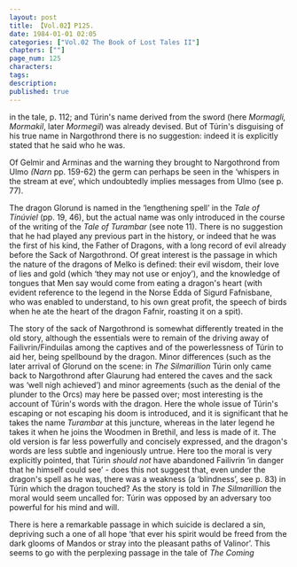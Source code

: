 ```yaml
---
layout: post
title: 【Vol.02】P125.
date: 1984-01-01 02:05
categories: ["Vol.02 The Book of Lost Tales II"]
chapters: [""]
page_num: 125
characters: 
tags: 
description: 
published: true
---
```


<p style="text-indent: 0;">
in the tale, p. 112; and Túrin's name derived from the sword (here <I>Mormagli, Mormakil</I>, later <I>Mormegil</I>) was already devised. But of Túrin's disguising of his true name in Nargothrond there is no suggestion: indeed it is explicitly stated that he said who he was.
</p>

Of Gelmir and Arminas and the warning they brought to Nargothrond from Ulmo <I>(Narn</I> pp. 159-62) the germ can perhaps be seen in the ‘whispers in the stream at eve’, which undoubtedly implies messages from Ulmo (see p. 77).

The dragon Glorund is named in the ‘lengthening spell’ in the <I>Tale of Tinúviel</I> (pp. 19, 46), but the actual name was only introduced in the course of the writing of the <I>Tale of Turambar</I> (see note 11). There is no suggestion that he had played any previous part in the history, or indeed that he was the first of his kind, the Father of Dragons, with a long record of evil already before the Sack of Nargothrond. Of great interest is the passage in which the nature of the dragons of Melko is defined: their evil wisdom, their love of lies and gold (which ‘they may not use or enjoy’), and the knowledge of tongues that Men say would come from eating a dragon's heart (with evident reference to the legend in the Norse Edda of Sigurd Fafnisbane, who was enabled to understand, to his own great profit, the speech of birds when he ate the heart of the dragon Fafnir, roasting it on a spit).

The story of the sack of Nargothrond is somewhat differently treated in the old story, although the essentials were to remain of the driving away of Failivrin/Finduilas among the captives and of the powerlessness of Túrin to aid her, being spellbound by the dragon. Minor differences (such as the later arrival of Glorund on the scene: in <I>The Silmarillion</I> Túrin only came back to Nargothrond after Glaurung had entered the caves and the sack was ‘well nigh achieved’) and minor agreements (such as the denial of the plunder to the Orcs) may here be passed over; most interesting is the account of Túrin's words with the dragon. Here the whole issue of Túrin's escaping or not escaping his doom is introduced, and it is significant that he takes the name <I>Turambar</I> at this juncture, whereas in the later legend he takes it when he joins the Woodmen in Brethil, and less is made of it. The old version is far less powerfully and concisely expressed, and the dragon's words are less subtle and ingeniously untrue. Here too the moral is very explicitly pointed, that Túrin <I>should not</I> have abandoned Failivrin ‘in danger that he himself could see’ - does this not suggest that, even under the dragon's spell as he was, there was a weakness (a ‘blindness’, see p. 83) in Túrin which the dragon touched? As the story is told in <I>The Silmarillion</I> the moral would seem uncalled for: Túrin was opposed by an adversary too powerful for his mind and will.

There is here a remarkable passage in which suicide is declared a sin, depriving such a one of all hope ‘that ever his spirit would be freed from the dark glooms of Mandos or stray into the pleasant paths of Valinor’. This seems to go with the perplexing passage in the tale of <I>The Coming</I>

